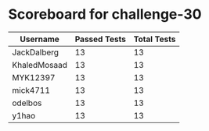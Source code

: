 # Scoreboard for challenge-30
| Username   | Passed Tests | Total Tests |
|------------|--------------|-------------|
| JackDalberg | 13 | 13 |
| KhaledMosaad | 13 | 13 |
| MYK12397 | 13 | 13 |
| mick4711 | 13 | 13 |
| odelbos | 13 | 13 |
| y1hao | 13 | 13 |
